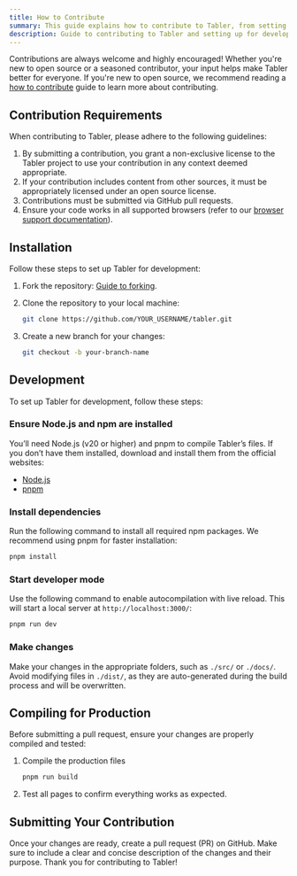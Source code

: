 ```yaml
---
title: How to Contribute
summary: This guide explains how to contribute to Tabler, from setting up a development environment to making and testing changes. It covers essential steps like forking the repository, installing dependencies, and submitting a pull request to help improve Tabler's features and functionality.
description: Guide to contributing to Tabler and setting up for development.
---
```


Contributions are always welcome and highly encouraged! Whether you're new to open source or a seasoned contributor, your input helps make Tabler better for everyone. If you're new to open source, we recommend reading a [how to contribute](https://opensource.guide/how-to-contribute/) guide to learn more about contributing.

## Contribution Requirements

When contributing to Tabler, please adhere to the following guidelines:

1. By submitting a contribution, you grant a non-exclusive license to the Tabler project to use your contribution in any context deemed appropriate.
2. If your contribution includes content from other sources, it must be appropriately licensed under an open source license.
3. Contributions must be submitted via GitHub pull requests.
4. Ensure your code works in all supported browsers (refer to our [browser support documentation](/ui/getting-started/browser-support)).

## Installation

Follow these steps to set up Tabler for development:

1. Fork the repository: [Guide to forking](https://docs.github.com/en/get-started/quickstart/fork-a-repo).

2. Clone the repository to your local machine:

   ```bash
   git clone https://github.com/YOUR_USERNAME/tabler.git
   ```

3. Create a new branch for your changes:

   ```bash
   git checkout -b your-branch-name
	```

## Development

To set up Tabler for development, follow these steps:

<div class="steps">

### Ensure Node.js and npm are installed

You’ll need Node.js (v20 or higher) and pnpm to compile Tabler’s files. If you don’t have them installed, download and install them from the official websites:

- [Node.js](https://nodejs.org/)
- [pnpm](https://pnpm.io/)

### Install dependencies

Run the following command to install all required npm packages. We recommend using pnpm for faster installation:

```bash
pnpm install
```

### Start developer mode

Use the following command to enable autocompilation with live reload. This will start a local server at `http://localhost:3000/`:

```bash
pnpm run dev
```

### Make changes

Make your changes in the appropriate folders, such as `./src/` or `./docs/`. Avoid modifying files in `./dist/`, as they are auto-generated during the build process and will be overwritten.
</div>

## Compiling for Production

Before submitting a pull request, ensure your changes are properly compiled and tested:

1. Compile the production files

	```bash
	pnpm run build
	```

2. Test all pages to confirm everything works as expected.

## Submitting Your Contribution

Once your changes are ready, create a pull request (PR) on GitHub. Make sure to include a clear and concise description of the changes and their purpose. Thank you for contributing to Tabler!